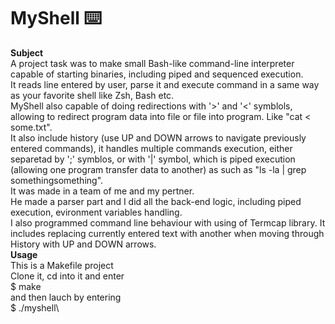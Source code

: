 # MyShell ⌨️
**Subject**\
A project task was to make small Bash-like command-line interpreter capable of starting binaries, including piped and sequenced execution.\
It reads line entered by user, parse it and execute command in a same way as your favorite shell like Zsh, Bash etc.\
MyShell also capable of doing redirections with '>' and '<' symblols, allowing to redirect program data into file or file into program. Like "cat < some.txt".\
It also include history (use UP and DOWN arrows to navigate previously entered commands), it handles multiple commands execution, either separetad by ';' symblos, or with '|' symbol, which is piped execution (allowing one program transfer data to another) as such as "ls -la | grep somethingsomething".\
It was made in a team of me and my pertner.\
He made a parser part and I did all the back-end logic, including piped execution, evironment variables handling.\
I also programmed command line behaviour with using of Termcap library. It includes replacing currently entered text with another when moving through History with UP and DOWN arrows.\
**Usage**\
This is a Makefile project\
Clone it, cd into it and enter\
$ make\
and then lauch by entering\
$ ./myshell\